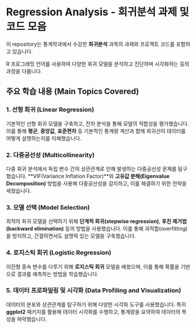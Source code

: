 # Regression Analysis - 회귀분석 과제 및 코드 모음

이 repository는 통계학과에서 수강한 **회귀분석** 과목의 과제와 프로젝트 코드를 포함하고 있습니다. 

R 프로그래밍 언어를 사용하여 다양한 회귀 모델을 분석하고 진단하며 시각화하는 등의 과정을 다룹니다.

## 주요 학습 내용 (Main Topics Covered)

### 1. 선형 회귀 (Linear Regression)
기본적인 선형 회귀 모델을 구축하고, 잔차 분석을 통해 모델의 적합성을 평가했습니다. 이를 통해 **평균**, **중앙값**, **표준편차** 등 기본적인 통계량 계산과 함께 회귀선이 데이터를 어떻게 설명하는지를 이해했습니다.

### 2. 다중공선성 (Multicollinearity)
다중 회귀 분석에서 독립 변수 간의 상관관계로 인해 발생하는 다중공선성 문제를 탐구했습니다. **VIF(Variance Inflation Factor)**와 **고유값 분해(Eigenvalue Decomposition)** 방법을 사용해 다중공선성을 감지하고, 이를 해결하기 위한 전략을 세웠습니다.

### 3. 모델 선택 (Model Selection)
최적의 회귀 모델을 선택하기 위해 **단계적 회귀(stepwise regression)**, **후진 제거법(backward elimination)** 등의 방법을 사용했습니다. 이를 통해 과적합(overfitting)을 방지하고, 간결하면서도 설명력 있는 모델을 구축했습니다.

### 4. 로지스틱 회귀 (Logistic Regression)
이진형 종속 변수를 다루기 위해 **로지스틱 회귀** 모델을 배웠으며, 이를 통해 확률을 기반으로 결과를 예측하는 방법을 학습했습니다.

### 5. 데이터 프로파일링 및 시각화 (Data Profiling and Visualization)
데이터의 분포와 상관관계를 탐구하기 위해 다양한 시각화 도구를 사용했습니다. 특히 **ggplot2** 패키지를 활용해 데이터 시각화를 수행하고, 통계량을 요약하여 데이터의 특성을 파악했습니다.
